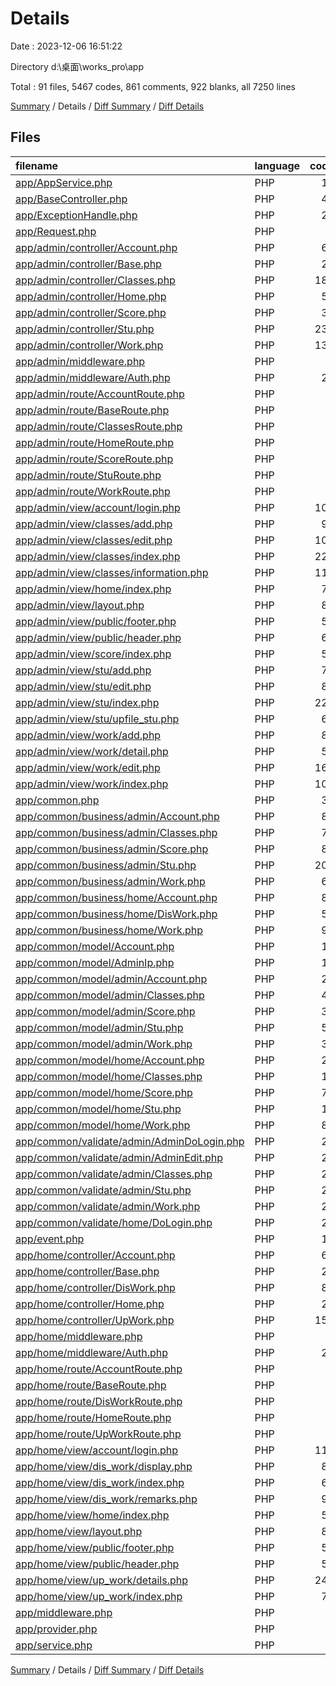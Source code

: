 # Details

Date : 2023-12-06 16:51:22

Directory d:\\桌面\\works_pro\\app

Total : 91 files,  5467 codes, 861 comments, 922 blanks, all 7250 lines

[Summary](results.md) / Details / [Diff Summary](diff.md) / [Diff Details](diff-details.md)

## Files
| filename | language | code | comment | blank | total |
| :--- | :--- | ---: | ---: | ---: | ---: |
| [app/AppService.php](/app/AppService.php) | PHP | 13 | 5 | 5 | 23 |
| [app/BaseController.php](/app/BaseController.php) | PHP | 46 | 38 | 15 | 99 |
| [app/ExceptionHandle.php](/app/ExceptionHandle.php) | PHP | 28 | 25 | 6 | 59 |
| [app/Request.php](/app/Request.php) | PHP | 5 | 1 | 3 | 9 |
| [app/admin/controller/Account.php](/app/admin/controller/Account.php) | PHP | 66 | 22 | 19 | 107 |
| [app/admin/controller/Base.php](/app/admin/controller/Base.php) | PHP | 21 | 7 | 7 | 35 |
| [app/admin/controller/Classes.php](/app/admin/controller/Classes.php) | PHP | 185 | 30 | 36 | 251 |
| [app/admin/controller/Home.php](/app/admin/controller/Home.php) | PHP | 55 | 5 | 13 | 73 |
| [app/admin/controller/Score.php](/app/admin/controller/Score.php) | PHP | 34 | 5 | 12 | 51 |
| [app/admin/controller/Stu.php](/app/admin/controller/Stu.php) | PHP | 235 | 31 | 44 | 310 |
| [app/admin/controller/Work.php](/app/admin/controller/Work.php) | PHP | 139 | 26 | 41 | 206 |
| [app/admin/middleware.php](/app/admin/middleware.php) | PHP | 5 | 7 | 1 | 13 |
| [app/admin/middleware/Auth.php](/app/admin/middleware/Auth.php) | PHP | 27 | 4 | 12 | 43 |
| [app/admin/route/AccountRoute.php](/app/admin/route/AccountRoute.php) | PHP | 5 | 3 | 2 | 10 |
| [app/admin/route/BaseRoute.php](/app/admin/route/BaseRoute.php) | PHP | 3 | 3 | 2 | 8 |
| [app/admin/route/ClassesRoute.php](/app/admin/route/ClassesRoute.php) | PHP | 8 | 4 | 4 | 16 |
| [app/admin/route/HomeRoute.php](/app/admin/route/HomeRoute.php) | PHP | 3 | 3 | 2 | 8 |
| [app/admin/route/ScoreRoute.php](/app/admin/route/ScoreRoute.php) | PHP | 3 | 3 | 2 | 8 |
| [app/admin/route/StuRoute.php](/app/admin/route/StuRoute.php) | PHP | 9 | 3 | 3 | 15 |
| [app/admin/route/WorkRoute.php](/app/admin/route/WorkRoute.php) | PHP | 8 | 3 | 3 | 14 |
| [app/admin/view/account/login.php](/app/admin/view/account/login.php) | PHP | 109 | 3 | 7 | 119 |
| [app/admin/view/classes/add.php](/app/admin/view/classes/add.php) | PHP | 97 | 1 | 6 | 104 |
| [app/admin/view/classes/edit.php](/app/admin/view/classes/edit.php) | PHP | 101 | 1 | 6 | 108 |
| [app/admin/view/classes/index.php](/app/admin/view/classes/index.php) | PHP | 226 | 6 | 19 | 251 |
| [app/admin/view/classes/information.php](/app/admin/view/classes/information.php) | PHP | 117 | 0 | 7 | 124 |
| [app/admin/view/home/index.php](/app/admin/view/home/index.php) | PHP | 76 | 0 | 3 | 79 |
| [app/admin/view/layout.php](/app/admin/view/layout.php) | PHP | 82 | 0 | 10 | 92 |
| [app/admin/view/public/footer.php](/app/admin/view/public/footer.php) | PHP | 51 | 0 | 2 | 53 |
| [app/admin/view/public/header.php](/app/admin/view/public/header.php) | PHP | 68 | 2 | 13 | 83 |
| [app/admin/view/score/index.php](/app/admin/view/score/index.php) | PHP | 59 | 1 | 3 | 63 |
| [app/admin/view/stu/add.php](/app/admin/view/stu/add.php) | PHP | 75 | 0 | 6 | 81 |
| [app/admin/view/stu/edit.php](/app/admin/view/stu/edit.php) | PHP | 80 | 0 | 7 | 87 |
| [app/admin/view/stu/index.php](/app/admin/view/stu/index.php) | PHP | 227 | 10 | 12 | 249 |
| [app/admin/view/stu/upfile_stu.php](/app/admin/view/stu/upfile_stu.php) | PHP | 64 | 3 | 6 | 73 |
| [app/admin/view/work/add.php](/app/admin/view/work/add.php) | PHP | 87 | 2 | 7 | 96 |
| [app/admin/view/work/detail.php](/app/admin/view/work/detail.php) | PHP | 51 | 0 | 5 | 56 |
| [app/admin/view/work/edit.php](/app/admin/view/work/edit.php) | PHP | 163 | 2 | 8 | 173 |
| [app/admin/view/work/index.php](/app/admin/view/work/index.php) | PHP | 103 | 4 | 11 | 118 |
| [app/common.php](/app/common.php) | PHP | 38 | 9 | 4 | 51 |
| [app/common/business/admin/Account.php](/app/common/business/admin/Account.php) | PHP | 88 | 20 | 22 | 130 |
| [app/common/business/admin/Classes.php](/app/common/business/admin/Classes.php) | PHP | 71 | 20 | 17 | 108 |
| [app/common/business/admin/Score.php](/app/common/business/admin/Score.php) | PHP | 86 | 21 | 22 | 129 |
| [app/common/business/admin/Stu.php](/app/common/business/admin/Stu.php) | PHP | 203 | 54 | 46 | 303 |
| [app/common/business/admin/Work.php](/app/common/business/admin/Work.php) | PHP | 61 | 14 | 12 | 87 |
| [app/common/business/home/Account.php](/app/common/business/home/Account.php) | PHP | 87 | 19 | 23 | 129 |
| [app/common/business/home/DisWork.php](/app/common/business/home/DisWork.php) | PHP | 56 | 10 | 18 | 84 |
| [app/common/business/home/Work.php](/app/common/business/home/Work.php) | PHP | 98 | 25 | 36 | 159 |
| [app/common/model/Account.php](/app/common/model/Account.php) | PHP | 17 | 6 | 7 | 30 |
| [app/common/model/AdminIp.php](/app/common/model/AdminIp.php) | PHP | 11 | 3 | 6 | 20 |
| [app/common/model/admin/Account.php](/app/common/model/admin/Account.php) | PHP | 22 | 9 | 8 | 39 |
| [app/common/model/admin/Classes.php](/app/common/model/admin/Classes.php) | PHP | 41 | 22 | 11 | 74 |
| [app/common/model/admin/Score.php](/app/common/model/admin/Score.php) | PHP | 39 | 22 | 12 | 73 |
| [app/common/model/admin/Stu.php](/app/common/model/admin/Stu.php) | PHP | 54 | 19 | 12 | 85 |
| [app/common/model/admin/Work.php](/app/common/model/admin/Work.php) | PHP | 38 | 16 | 9 | 63 |
| [app/common/model/home/Account.php](/app/common/model/home/Account.php) | PHP | 24 | 9 | 8 | 41 |
| [app/common/model/home/Classes.php](/app/common/model/home/Classes.php) | PHP | 17 | 6 | 4 | 27 |
| [app/common/model/home/Score.php](/app/common/model/home/Score.php) | PHP | 73 | 35 | 18 | 126 |
| [app/common/model/home/Stu.php](/app/common/model/home/Stu.php) | PHP | 18 | 6 | 7 | 31 |
| [app/common/model/home/Work.php](/app/common/model/home/Work.php) | PHP | 88 | 42 | 20 | 150 |
| [app/common/validate/admin/AdminDoLogin.php](/app/common/validate/admin/AdminDoLogin.php) | PHP | 20 | 18 | 5 | 43 |
| [app/common/validate/admin/AdminEdit.php](/app/common/validate/admin/AdminEdit.php) | PHP | 26 | 18 | 5 | 49 |
| [app/common/validate/admin/Classes.php](/app/common/validate/admin/Classes.php) | PHP | 28 | 18 | 4 | 50 |
| [app/common/validate/admin/Stu.php](/app/common/validate/admin/Stu.php) | PHP | 29 | 18 | 4 | 51 |
| [app/common/validate/admin/Work.php](/app/common/validate/admin/Work.php) | PHP | 27 | 18 | 4 | 49 |
| [app/common/validate/home/DoLogin.php](/app/common/validate/home/DoLogin.php) | PHP | 23 | 18 | 5 | 46 |
| [app/event.php](/app/event.php) | PHP | 14 | 1 | 3 | 18 |
| [app/home/controller/Account.php](/app/home/controller/Account.php) | PHP | 67 | 21 | 17 | 105 |
| [app/home/controller/Base.php](/app/home/controller/Base.php) | PHP | 23 | 7 | 7 | 37 |
| [app/home/controller/DisWork.php](/app/home/controller/DisWork.php) | PHP | 82 | 6 | 23 | 111 |
| [app/home/controller/Home.php](/app/home/controller/Home.php) | PHP | 23 | 4 | 9 | 36 |
| [app/home/controller/UpWork.php](/app/home/controller/UpWork.php) | PHP | 150 | 13 | 32 | 195 |
| [app/home/middleware.php](/app/home/middleware.php) | PHP | 5 | 7 | 1 | 13 |
| [app/home/middleware/Auth.php](/app/home/middleware/Auth.php) | PHP | 27 | 4 | 12 | 43 |
| [app/home/route/AccountRoute.php](/app/home/route/AccountRoute.php) | PHP | 5 | 3 | 2 | 10 |
| [app/home/route/BaseRoute.php](/app/home/route/BaseRoute.php) | PHP | 3 | 3 | 3 | 9 |
| [app/home/route/DisWorkRoute.php](/app/home/route/DisWorkRoute.php) | PHP | 5 | 3 | 3 | 11 |
| [app/home/route/HomeRoute.php](/app/home/route/HomeRoute.php) | PHP | 3 | 3 | 3 | 9 |
| [app/home/route/UpWorkRoute.php](/app/home/route/UpWorkRoute.php) | PHP | 7 | 3 | 3 | 13 |
| [app/home/view/account/login.php](/app/home/view/account/login.php) | PHP | 112 | 3 | 8 | 123 |
| [app/home/view/dis_work/display.php](/app/home/view/dis_work/display.php) | PHP | 81 | 1 | 7 | 89 |
| [app/home/view/dis_work/index.php](/app/home/view/dis_work/index.php) | PHP | 64 | 1 | 7 | 72 |
| [app/home/view/dis_work/remarks.php](/app/home/view/dis_work/remarks.php) | PHP | 99 | 0 | 8 | 107 |
| [app/home/view/home/index.php](/app/home/view/home/index.php) | PHP | 59 | 0 | 1 | 60 |
| [app/home/view/layout.php](/app/home/view/layout.php) | PHP | 82 | 0 | 10 | 92 |
| [app/home/view/public/footer.php](/app/home/view/public/footer.php) | PHP | 51 | 0 | 2 | 53 |
| [app/home/view/public/header.php](/app/home/view/public/header.php) | PHP | 56 | 2 | 10 | 68 |
| [app/home/view/up_work/details.php](/app/home/view/up_work/details.php) | PHP | 246 | 8 | 19 | 273 |
| [app/home/view/up_work/index.php](/app/home/view/up_work/index.php) | PHP | 70 | 1 | 7 | 78 |
| [app/middleware.php](/app/middleware.php) | PHP | 4 | 6 | 1 | 11 |
| [app/provider.php](/app/provider.php) | PHP | 7 | 1 | 2 | 10 |
| [app/service.php](/app/service.php) | PHP | 5 | 2 | 3 | 10 |

[Summary](results.md) / Details / [Diff Summary](diff.md) / [Diff Details](diff-details.md)